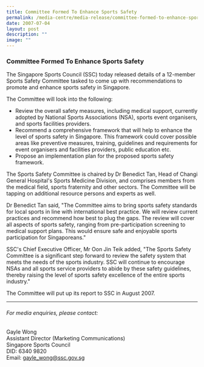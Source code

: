 ```yaml
---
title: Committee Formed To Enhance Sports Safety
permalink: /media-centre/media-release/committee-formed-to-enhance-sports-safety/
date: 2007-07-04
layout: post
description: ""
image: ""
---
```

### **Committee Formed To Enhance Sports Safety**

The Singapore Sports Council (SSC) today released details of a 12-member Sports Safety Committee tasked to come up with recommendations to promote and enhance sports safety in Singapore.

The Committee will look into the following:
* Review the overall safety measures, including medical support, currently adopted by National Sports Associations (NSA), sports event organisers, and sports facilities providers.
* Recommend a comprehensive framework that will help to enhance the level of sports safety in Singapore. This framework could cover possible areas like preventive measures, training, guidelines and requirements for event organisers and facilities providers, public education etc.
* Propose an implementation plan for the proposed sports safety framework.

The Sports Safety Committee is chaired by Dr Benedict Tan, Head of Changi General Hospital's Sports Medicine Division, and comprises members from the medical field, sports fraternity and other sectors. The Committee will be tapping on additional resource persons and experts as well.

Dr Benedict Tan said, "The Committee aims to bring sports safety standards for local sports in line with international best practice. We will review current practices and recommend how best to plug the gaps. The review will cover all aspects of sports safety, ranging from pre-participation screening to medical support plans. This would ensure safe and enjoyable sports participation for Singaporeans."

SSC's Chief Executive Officer, Mr Oon Jin Teik added, "The Sports Safety Committee is a significant step forward to review the safety system that meets the needs of the sports industry. SSC will continue to encourage NSAs and all sports service providers to abide by these safety guidelines, thereby raising the level of sports safety excellence of the entire sports industry."

The Committee will put up its report to SSC in August 2007.

---

###### For media enquiries, please contact:

Gayle Wong
<br>
Assistant Director (Marketing Communications)
<br>
Singapore Sports Council
<br>
DID: 6340 9820
<br>
Email: [gayle_wong@ssc.gov.sg](mailto:gayle_wong@ssc.gov.sg)